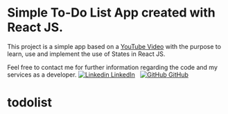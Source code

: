 # Simple To-Do List App created with React JS. 

This project is a simple app based on a [YouTube Video](https://www.youtube.com/watch?v=TmDNBEdHzVs) with the purpose to learn, use and implement the use of States in React JS.   

Feel free to contact me for further information regarding the code and my services as a developer. 
[![Linkedin](https://i.stack.imgur.com/gVE0j.png) LinkedIn](https://www.linkedin.com/in/agustin-correa-851517136/)
&nbsp;
[![GitHub](https://i.stack.imgur.com/tskMh.png) GitHub](https://github.com/aecorrea/)
# todolist
